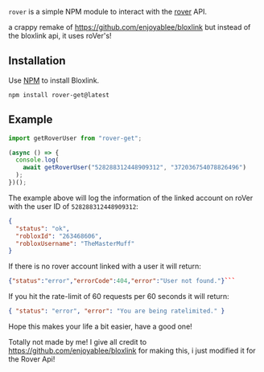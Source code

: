 `rover` is a simple NPM module to interact with the [rover](rover.link) API.

a crappy remake of https://github.com/enjoyablee/bloxlink but instead of the bloxlink api, it uses roVer's!

## Installation

Use [NPM](https://www.npmjs.com/) to install Bloxlink.

```
npm install rover-get@latest
```

## Example

```js
import getRoverUser from "rover-get";

(async () => {
  console.log(
    await getRoverUser("528288312448909312", "372036754078826496")
  );
})();
```

The example above will log the information of the linked account on roVer with the user ID of `528288312448909312`:

```json
{
  "status": "ok",
  "robloxId": "263468606",
  "robloxUsername": "TheMasterMuff"
}
```

If there is no rover account linked with a user it will return:

```json
{"status":"error","errorCode":404,"error":"User not found."}```
```
If you hit the rate-limit of 60 requests per 60 seconds it will return:

```json
{ "status": "error", "error": "You are being ratelimited." }
```

Hope this makes your life a bit easier, have a good one!


Totally not made by me! I give all credit to https://github.com/enjoyablee/bloxlink for making this, i just modified it for the Rover Api!
